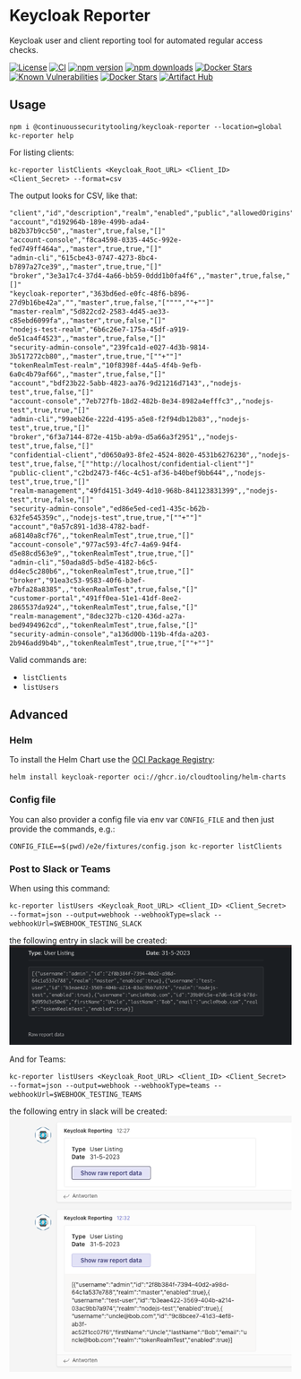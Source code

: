 # Keycloak Reporter

Keycloak user and client reporting tool for automated regular access checks.

[![License](https://img.shields.io/github/license/ContinuousSecurityTooling/keycloak-reporter.svg)](LICENSE)
[![CI](https://github.com/ContinuousSecurityTooling/keycloak-reporter/actions/workflows/pipeline.yml/badge.svg)](https://github.com/ContinuousSecurityTooling/keycloak-reporter/actions/workflows/pipeline.yml)
[![npm version](https://badge.fury.io/js/@continuoussecuritytooling%2Fkeycloak-reporter.svg)](https://www.npmjs.com/package/@continuoussecuritytooling/keycloak-reporter)
[![npm downloads](https://img.shields.io/npm/dm/@continuoussecuritytooling%2Fkeycloak-reporter.svg)](https://www.npmjs.com/package/@continuoussecuritytooling/keycloak-reporter)
[![Docker Stars](https://img.shields.io/docker/stars/continuoussecuritytooling/keycloak-reporting-cli.svg)](https://hub.docker.com/r/continuoussecuritytooling/keycloak-reporting-cli/)
[![Known Vulnerabilities](https://snyk.io/test/github/ContinuousSecurityTooling/keycloak-reporter/badge.svg)](https://snyk.io/test/github/ContinuousSecurityTooling/keycloak-reporter)
[![Docker Stars](https://img.shields.io/docker/stars/continuoussecuritytooling/keycloak-reporting-cli.svg)](https://hub.docker.com/r/continuoussecuritytooling/keycloak-reporting-cli/)
[![Artifact Hub](https://img.shields.io/endpoint?url=https://artifacthub.io/badge/repository/keycloak-reporter)](https://artifacthub.io/packages/helm/keycloak-reporter/keycloak-reporter)

## Usage

```
npm i @continuoussecuritytooling/keycloak-reporter --location=global
kc-reporter help
```
For listing clients:
```
kc-reporter listClients <Keycloak_Root_URL> <Client_ID> <Client_Secret> --format=csv
```

The output looks for CSV, like that:
```
"client","id","description","realm","enabled","public","allowedOrigins"
"account","d192964b-189e-499b-ada4-b82b37b9cc50",,"master",true,false,"[]"
"account-console","f8ca4598-0335-445c-992e-fed749ff464a",,"master",true,true,"[]"
"admin-cli","615cbe43-0747-4273-8bc4-b7897a27ce39",,"master",true,true,"[]"
"broker","3e3a17c4-37d4-4a66-bb59-0ddd1b0fa4f6",,"master",true,false,"[]"
"keycloak-reporter","363bd6ed-e0fc-48f6-b896-27d9b16be42a","","master",true,false,"["""",""+""]"
"master-realm","5d822cd2-2583-4d45-ae33-c85ebd6099fa",,"master",true,false,"[]"
"nodejs-test-realm","6b6c26e7-175a-45df-a919-de51ca4f4523",,"master",true,false,"[]"
"security-admin-console","239fca1d-e027-4d3b-9814-3b517272cb80",,"master",true,true,"[""+""]"
"tokenRealmTest-realm","10f8398f-44a5-4f4b-9efb-6a0c4b79af66",,"master",true,false,"[]"
"account","bdf23b22-5abb-4823-aa76-9d21216d7143",,"nodejs-test",true,false,"[]"
"account-console","7eb727fb-18d2-482b-8e34-8982a4efffc3",,"nodejs-test",true,true,"[]"
"admin-cli","99aeb26e-222d-4195-a5e8-f2f94db12b83",,"nodejs-test",true,true,"[]"
"broker","6f3a7144-872e-415b-ab9a-d5a66a3f2951",,"nodejs-test",true,false,"[]"
"confidential-client","d0650a93-8fe2-4524-8020-4531b6276230",,"nodejs-test",true,false,"[""http://localhost/confidential-client""]"
"public-client","c2bd2473-f46c-4c51-af36-b40bef9bb644",,"nodejs-test",true,true,"[]"
"realm-management","49fd4151-3d49-4d10-968b-841123831399",,"nodejs-test",true,false,"[]"
"security-admin-console","ed86e5ed-ced1-435c-b62b-632fe545359c",,"nodejs-test",true,true,"[""+""]"
"account","0a57c891-1d38-4782-badf-a68140a8cf76",,"tokenRealmTest",true,true,"[]"
"account-console","977ac593-4fc7-4a69-94f4-d5e88cd563e9",,"tokenRealmTest",true,true,"[]"
"admin-cli","50ada8d5-bd5e-4182-b6c5-dd4ec5c280b6",,"tokenRealmTest",true,true,"[]"
"broker","91ea3c53-9583-40f6-b3ef-e7bfa28a8385",,"tokenRealmTest",true,false,"[]"
"customer-portal","491ff0ea-51e1-41df-8ee2-2865537da924",,"tokenRealmTest",true,false,"[]"
"realm-management","8dec327b-c120-436d-a27a-bed9494962cd",,"tokenRealmTest",true,false,"[]"
"security-admin-console","a136d00b-119b-4fda-a203-2b946add9b4b",,"tokenRealmTest",true,true,"[""+""]"
```

Valid commands are:
- `listClients`
- `listUsers`

## Advanced

### Helm

To install the Helm Chart use the [OCI Package Registry](https://github.com/orgs/CloudTooling/packages):

```
helm install keycloak-reporter oci://ghcr.io/cloudtooling/helm-charts
```

### Config file

You can also provider a config file via env var `CONFIG_FILE` and then just provide the commands, e.g.:
```
CONFIG_FILE==$(pwd)/e2e/fixtures/config.json kc-reporter listClients
```

### Post to Slack or Teams

When using this command:
```
kc-reporter listUsers <Keycloak_Root_URL> <Client_ID> <Client_Secret> --format=json --output=webhook --webhookType=slack --webhookUrl=$WEBHOOK_TESTING_SLACK
```
the following entry in slack will be created:
![Slack Sample](.docs/webhook-slack-sample.png)

And for Teams:
```
kc-reporter listUsers <Keycloak_Root_URL> <Client_ID> <Client_Secret> --format=json --output=webhook --webhookType=teams --webhookUrl=$WEBHOOK_TESTING_TEAMS
```
the following entry in slack will be created:
![Team Sample](.docs/webhook-teams-sample.png)